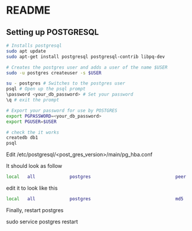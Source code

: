 # README

## Setting up POSTGRESQL

```bash
# Installs postgresql
sudo apt update
sudo apt-get install postgresql postgresql-contrib libpq-dev

# Creates the postgres user and adds a user of the name $USER
sudo -u postgres createuser -s $USER

su - postgres # Switches to the postgres user
psql # Open up the psql prompt
\password <your_db_password> # Set your password
\q # exit the prompt

# Export your password for use by POSTGRES
export PGPASSWORD=<your_db_password>
export PGUSER=$USER

# check the it works
createdb db1
psql
```

Edit /etc/postgresql/<post_gres_version>/main/pg_hba.conf

It should look as follow
```bash
local   all             postgres                                peer
```

edit it to look like this

```bash
local   all             postgres                                md5
```

Finally, restart postgres

sudo service postgres restart
